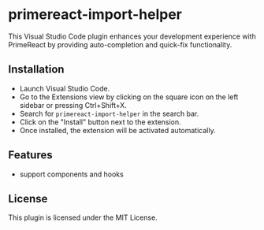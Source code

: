 # primereact-import-helper

This Visual Studio Code plugin enhances your development experience with PrimeReact by providing auto-completion and quick-fix functionality.

## Installation

- Launch Visual Studio Code.
- Go to the Extensions view by clicking on the square icon on the left sidebar or pressing Ctrl+Shift+X.
- Search for `primereact-import-helper` in the search bar.
- Click on the "Install" button next to the extension.
- Once installed, the extension will be activated automatically.

## Features

- support components and hooks

## License

This plugin is licensed under the MIT License.
